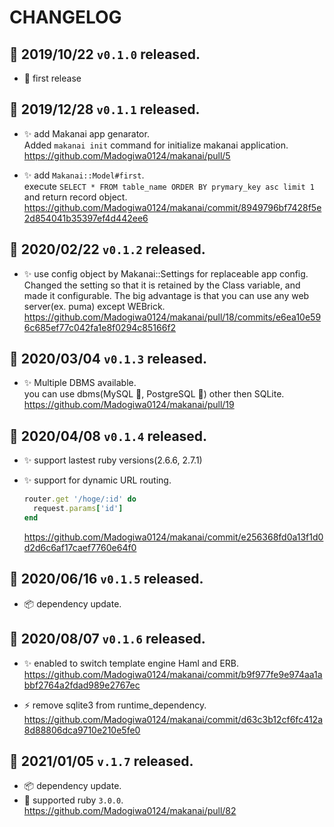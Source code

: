 # CHANGELOG

## :gift: 2019/10/22 `v0.1.0` released.

* :tada: first release

## :gift: 2019/12/28 `v0.1.1` released.

* :sparkles: add Makanai app genarator.  
  Added `makanai init` command for initialize makanai application.  
  https://github.com/Madogiwa0124/makanai/pull/5

* :sparkles: add `Makanai::Model#first`.  
  execute `SELECT * FROM table_name ORDER BY prymary_key asc limit 1` and return record object.  
  https://github.com/Madogiwa0124/makanai/commit/8949796bf7428f5e2d854041b35397ef4d442ee6

## :gift: 2020/02/22 `v0.1.2` released.
* :sparkles: use config object by Makanai::Settings for replaceable app config.  
  Changed the setting so that it is retained by the Class variable, and made it configurable.
  The big advantage is that you can use any web server(ex. puma) except WEBrick.  
  https://github.com/Madogiwa0124/makanai/pull/18/commits/e6ea10e596c685ef77c042fa1e8f0294c85166f2

## :gift: 2020/03/04 `v0.1.3` released.
* :sparkles: Multiple DBMS available.  
  you can use dbms(MySQL :dolphin:, PostgreSQL :elephant:) other then SQLite.  
  https://github.com/Madogiwa0124/makanai/pull/19

## :gift: 2020/04/08 `v0.1.4` released.
* :sparkles: support lastest ruby versions(2.6.6, 2.7.1)
* :sparkles: support for dynamic URL routing.

  ``` ruby
  router.get '/hoge/:id' do
    request.params['id']
  end
  ```

  https://github.com/Madogiwa0124/makanai/commit/e256368fd0a13f1d0d2d6c6af17caef7760e64f0

## :gift: 2020/06/16 `v0.1.5` released.
* :package: dependency update.

## :gift: 2020/08/07 `v0.1.6` released.
* :sparkles: enabled to switch template engine Haml and ERB.  
  https://github.com/Madogiwa0124/makanai/commit/b9f977fe9e974aa1abbf2764a2fdad989e2767ec

* :zap: remove sqlite3 from runtime_dependency.  
  https://github.com/Madogiwa0124/makanai/commit/d63c3b12cf6fc412a8d88806dca9710e210e5fe0

## :gift: 2021/01/05 `v.1.7` released.
* :package: dependency update.
* :gem: supported ruby `3.0.0`.
  https://github.com/Madogiwa0124/makanai/pull/82
